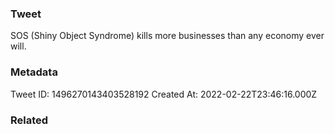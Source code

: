 ### Tweet
SOS (Shiny Object Syndrome) kills more businesses than any economy ever will.

### Metadata
Tweet ID: 1496270143403528192
Created At: 2022-02-22T23:46:16.000Z

### Related

